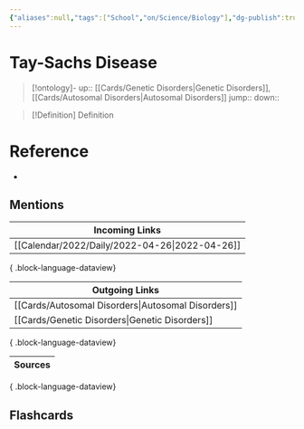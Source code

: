 ```yaml
---
{"aliases":null,"tags":["School","on/Science/Biology"],"dg-publish":true,"permalink":"/cards/tay-sachs-disease/","dgPassFrontmatter":true}
---
```


# Tay-Sachs Disease

> [!ontology]-
> up:: [[Cards/Genetic Disorders\|Genetic Disorders]], [[Cards/Autosomal Disorders\|Autosomal Disorders]]
> jump:: 
> down:: 

> [!Definition] Definition
> 

# Reference
- 

## Mentions
| Incoming Links                                    |
| ------------------------------------------------- |
| [[Calendar/2022/Daily/2022-04-26\|2022-04-26]] |

{ .block-language-dataview}

| Outgoing Links                                        |
| ----------------------------------------------------- |
| [[Cards/Autosomal Disorders\|Autosomal Disorders]] |
| [[Cards/Genetic Disorders\|Genetic Disorders]]     |

{ .block-language-dataview}

| Sources |
| ------- |

{ .block-language-dataview}

## Flashcards 
